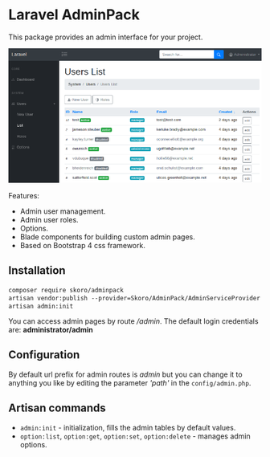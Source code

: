 Laravel AdminPack
=================

This package provides an admin interface for your project.

![Screenshot](docs/screenshot.png)

Features:
- Admin user management.
- Admin user roles.
- Options.
- Blade components for building custom admin pages.
- Based on Bootstrap 4 css framework.

## Installation

```
composer require skoro/adminpack
artisan vendor:publish --provider=Skoro/AdminPack/AdminServiceProvider
artisan admin:init
```

You can access admin pages by route */admin*.
The default login credentials are: **administrator/admin**

## Configuration

By default url prefix for admin routes is *admin* but you can change it
to anything you like by editing the parameter *'path'* in the `config/admin.php`.

## Artisan commands

- `admin:init` - initialization, fills the admin tables by default values.
- `option:list`, `option:get`, `option:set`, `option:delete` - manages admin options.
